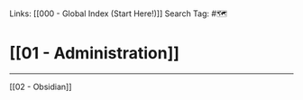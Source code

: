 Links: [[000 - Global Index (Start Here!)]]
Search Tag: #🗺 

# [[01 - Administration]]
***

[[02 - Obsidian]]


